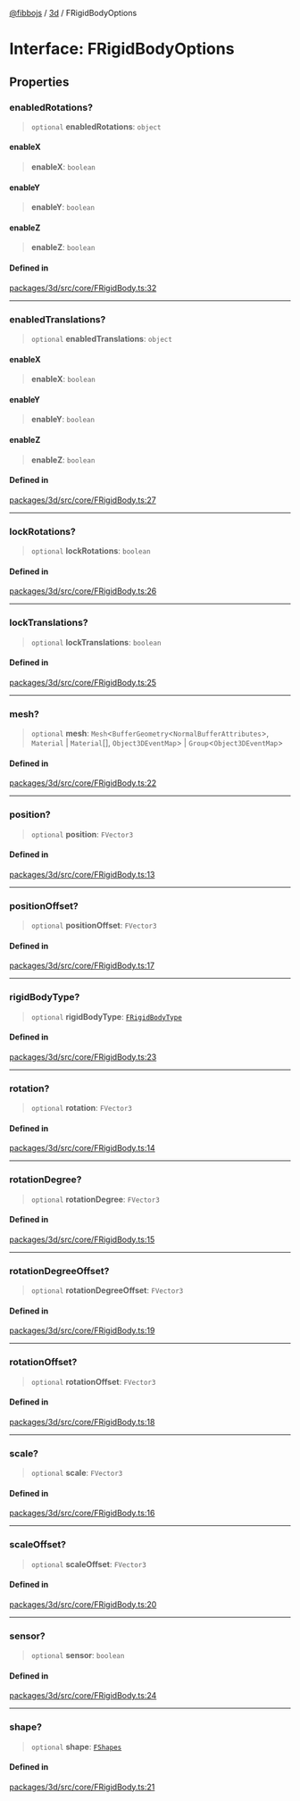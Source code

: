 [@fibbojs](/api/index) / [3d](/api/3d) / FRigidBodyOptions

# Interface: FRigidBodyOptions

## Properties

### enabledRotations?

> `optional` **enabledRotations**: `object`

#### enableX

> **enableX**: `boolean`

#### enableY

> **enableY**: `boolean`

#### enableZ

> **enableZ**: `boolean`

#### Defined in

[packages/3d/src/core/FRigidBody.ts:32](https://github.com/fibbojs/fibbo/blob/ca0e011a21c87d9c4978217c9b9041de6ed31595/packages/3d/src/core/FRigidBody.ts#L32)

***

### enabledTranslations?

> `optional` **enabledTranslations**: `object`

#### enableX

> **enableX**: `boolean`

#### enableY

> **enableY**: `boolean`

#### enableZ

> **enableZ**: `boolean`

#### Defined in

[packages/3d/src/core/FRigidBody.ts:27](https://github.com/fibbojs/fibbo/blob/ca0e011a21c87d9c4978217c9b9041de6ed31595/packages/3d/src/core/FRigidBody.ts#L27)

***

### lockRotations?

> `optional` **lockRotations**: `boolean`

#### Defined in

[packages/3d/src/core/FRigidBody.ts:26](https://github.com/fibbojs/fibbo/blob/ca0e011a21c87d9c4978217c9b9041de6ed31595/packages/3d/src/core/FRigidBody.ts#L26)

***

### lockTranslations?

> `optional` **lockTranslations**: `boolean`

#### Defined in

[packages/3d/src/core/FRigidBody.ts:25](https://github.com/fibbojs/fibbo/blob/ca0e011a21c87d9c4978217c9b9041de6ed31595/packages/3d/src/core/FRigidBody.ts#L25)

***

### mesh?

> `optional` **mesh**: `Mesh`\<`BufferGeometry`\<`NormalBufferAttributes`\>, `Material` \| `Material`[], `Object3DEventMap`\> \| `Group`\<`Object3DEventMap`\>

#### Defined in

[packages/3d/src/core/FRigidBody.ts:22](https://github.com/fibbojs/fibbo/blob/ca0e011a21c87d9c4978217c9b9041de6ed31595/packages/3d/src/core/FRigidBody.ts#L22)

***

### position?

> `optional` **position**: `FVector3`

#### Defined in

[packages/3d/src/core/FRigidBody.ts:13](https://github.com/fibbojs/fibbo/blob/ca0e011a21c87d9c4978217c9b9041de6ed31595/packages/3d/src/core/FRigidBody.ts#L13)

***

### positionOffset?

> `optional` **positionOffset**: `FVector3`

#### Defined in

[packages/3d/src/core/FRigidBody.ts:17](https://github.com/fibbojs/fibbo/blob/ca0e011a21c87d9c4978217c9b9041de6ed31595/packages/3d/src/core/FRigidBody.ts#L17)

***

### rigidBodyType?

> `optional` **rigidBodyType**: [`FRigidBodyType`](../enumerations/FRigidBodyType.md)

#### Defined in

[packages/3d/src/core/FRigidBody.ts:23](https://github.com/fibbojs/fibbo/blob/ca0e011a21c87d9c4978217c9b9041de6ed31595/packages/3d/src/core/FRigidBody.ts#L23)

***

### rotation?

> `optional` **rotation**: `FVector3`

#### Defined in

[packages/3d/src/core/FRigidBody.ts:14](https://github.com/fibbojs/fibbo/blob/ca0e011a21c87d9c4978217c9b9041de6ed31595/packages/3d/src/core/FRigidBody.ts#L14)

***

### rotationDegree?

> `optional` **rotationDegree**: `FVector3`

#### Defined in

[packages/3d/src/core/FRigidBody.ts:15](https://github.com/fibbojs/fibbo/blob/ca0e011a21c87d9c4978217c9b9041de6ed31595/packages/3d/src/core/FRigidBody.ts#L15)

***

### rotationDegreeOffset?

> `optional` **rotationDegreeOffset**: `FVector3`

#### Defined in

[packages/3d/src/core/FRigidBody.ts:19](https://github.com/fibbojs/fibbo/blob/ca0e011a21c87d9c4978217c9b9041de6ed31595/packages/3d/src/core/FRigidBody.ts#L19)

***

### rotationOffset?

> `optional` **rotationOffset**: `FVector3`

#### Defined in

[packages/3d/src/core/FRigidBody.ts:18](https://github.com/fibbojs/fibbo/blob/ca0e011a21c87d9c4978217c9b9041de6ed31595/packages/3d/src/core/FRigidBody.ts#L18)

***

### scale?

> `optional` **scale**: `FVector3`

#### Defined in

[packages/3d/src/core/FRigidBody.ts:16](https://github.com/fibbojs/fibbo/blob/ca0e011a21c87d9c4978217c9b9041de6ed31595/packages/3d/src/core/FRigidBody.ts#L16)

***

### scaleOffset?

> `optional` **scaleOffset**: `FVector3`

#### Defined in

[packages/3d/src/core/FRigidBody.ts:20](https://github.com/fibbojs/fibbo/blob/ca0e011a21c87d9c4978217c9b9041de6ed31595/packages/3d/src/core/FRigidBody.ts#L20)

***

### sensor?

> `optional` **sensor**: `boolean`

#### Defined in

[packages/3d/src/core/FRigidBody.ts:24](https://github.com/fibbojs/fibbo/blob/ca0e011a21c87d9c4978217c9b9041de6ed31595/packages/3d/src/core/FRigidBody.ts#L24)

***

### shape?

> `optional` **shape**: [`FShapes`](../enumerations/FShapes.md)

#### Defined in

[packages/3d/src/core/FRigidBody.ts:21](https://github.com/fibbojs/fibbo/blob/ca0e011a21c87d9c4978217c9b9041de6ed31595/packages/3d/src/core/FRigidBody.ts#L21)

